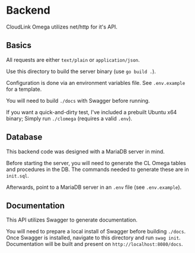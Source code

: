 # Backend
CloudLink Omega utilizes net/http for it's API. 

## Basics
All requests are either `text/plain` or `application/json`.

Use this directory to build the server binary (use `go build .`).

Configuration is done via an environment variables file. See `.env.example`
for a template.

You will need to build `./docs` with Swagger before running. 

If you want a quick-and-dirty test, I've included a prebuilt
Ubuntu x64 binary; Simply run `./clomega` (requires a valid `.env`).

## Database
This backend code was designed with a MariaDB server in mind.

Before starting the server, you will need to generate the CL Omega
tables and procedures in the DB. The commands needed to generate
these are in `init.sql`.

Afterwards, point to a MariaDB server in an `.env` file (see `.env.example`).

## Documentation
This API utilizes Swagger to generate documentation.

You will need to prepare a local install of Swagger before building `./docs`.
Once Swagger is installed, navigate to this directory and run `swag init`.
Documentation will be built and present on `http://localhost:8080/docs`.